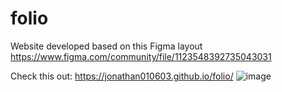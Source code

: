 # folio
Website developed based on this Figma layout https://www.figma.com/community/file/1123548392735043031

Check this out: https://jonathan010603.github.io/folio/
![image](https://user-images.githubusercontent.com/76676185/177878438-8005e1fd-427a-4d01-9363-45a74497d29e.png)
